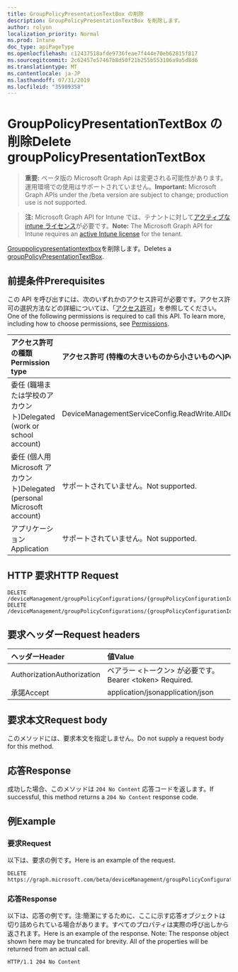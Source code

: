 ```yaml
---
title: GroupPolicyPresentationTextBox の削除
description: GroupPolicyPresentationTextBox を削除します。
author: rolyon
localization_priority: Normal
ms.prod: Intune
doc_type: apiPageType
ms.openlocfilehash: c12437518afde9736feae7f444e70eb62815f817
ms.sourcegitcommit: 2c62457e57467b8d50f21b255b553106a9a5d8d6
ms.translationtype: MT
ms.contentlocale: ja-JP
ms.lasthandoff: 07/31/2019
ms.locfileid: "35989358"
---
```

# <a name="delete-grouppolicypresentationtextbox"></a><span data-ttu-id="2021a-103">GroupPolicyPresentationTextBox の削除</span><span class="sxs-lookup"><span data-stu-id="2021a-103">Delete groupPolicyPresentationTextBox</span></span>

> <span data-ttu-id="2021a-104">**重要:** ベータ版の Microsoft Graph Api は変更される可能性があります。運用環境での使用はサポートされていません。</span><span class="sxs-lookup"><span data-stu-id="2021a-104">**Important:** Microsoft Graph APIs under the /beta version are subject to change; production use is not supported.</span></span>

> <span data-ttu-id="2021a-105">**注:** Microsoft Graph API for Intune では、テナントに対して[アクティブな intune ライセンス](https://go.microsoft.com/fwlink/?linkid=839381)が必要です。</span><span class="sxs-lookup"><span data-stu-id="2021a-105">**Note:** The Microsoft Graph API for Intune requires an [active Intune license](https://go.microsoft.com/fwlink/?linkid=839381) for the tenant.</span></span>

<span data-ttu-id="2021a-106">[Grouppolicypresentationtextbox](../resources/intune-grouppolicy-grouppolicypresentationtextbox.md)を削除します。</span><span class="sxs-lookup"><span data-stu-id="2021a-106">Deletes a [groupPolicyPresentationTextBox](../resources/intune-grouppolicy-grouppolicypresentationtextbox.md).</span></span>

## <a name="prerequisites"></a><span data-ttu-id="2021a-107">前提条件</span><span class="sxs-lookup"><span data-stu-id="2021a-107">Prerequisites</span></span>
<span data-ttu-id="2021a-p101">この API を呼び出すには、次のいずれかのアクセス許可が必要です。アクセス許可の選択方法などの詳細については、「[アクセス許可](/graph/permissions-reference)」を参照してください。</span><span class="sxs-lookup"><span data-stu-id="2021a-p101">One of the following permissions is required to call this API. To learn more, including how to choose permissions, see [Permissions](/graph/permissions-reference).</span></span>

|<span data-ttu-id="2021a-110">アクセス許可の種類</span><span class="sxs-lookup"><span data-stu-id="2021a-110">Permission type</span></span>|<span data-ttu-id="2021a-111">アクセス許可 (特権の大きいものから小さいものへ)</span><span class="sxs-lookup"><span data-stu-id="2021a-111">Permissions (from most to least privileged)</span></span>|
|:---|:---|
|<span data-ttu-id="2021a-112">委任 (職場または学校のアカウント)</span><span class="sxs-lookup"><span data-stu-id="2021a-112">Delegated (work or school account)</span></span>|<span data-ttu-id="2021a-113">DeviceManagementServiceConfig.ReadWrite.All</span><span class="sxs-lookup"><span data-stu-id="2021a-113">DeviceManagementServiceConfig.ReadWrite.All</span></span>|
|<span data-ttu-id="2021a-114">委任 (個人用 Microsoft アカウント)</span><span class="sxs-lookup"><span data-stu-id="2021a-114">Delegated (personal Microsoft account)</span></span>|<span data-ttu-id="2021a-115">サポートされていません。</span><span class="sxs-lookup"><span data-stu-id="2021a-115">Not supported.</span></span>|
|<span data-ttu-id="2021a-116">アプリケーション</span><span class="sxs-lookup"><span data-stu-id="2021a-116">Application</span></span>|<span data-ttu-id="2021a-117">サポートされていません。</span><span class="sxs-lookup"><span data-stu-id="2021a-117">Not supported.</span></span>|

## <a name="http-request"></a><span data-ttu-id="2021a-118">HTTP 要求</span><span class="sxs-lookup"><span data-stu-id="2021a-118">HTTP Request</span></span>
<!-- {
  "blockType": "ignored"
}
-->
``` http
DELETE /deviceManagement/groupPolicyConfigurations/{groupPolicyConfigurationId}/definitionValues/{groupPolicyDefinitionValueId}/presentationValues/{groupPolicyPresentationValueId}/presentation
DELETE /deviceManagement/groupPolicyConfigurations/{groupPolicyConfigurationId}/definitionValues/{groupPolicyDefinitionValueId}/presentationValues/{groupPolicyPresentationValueId}/presentation/definition/presentations/{groupPolicyPresentationId}
```

## <a name="request-headers"></a><span data-ttu-id="2021a-119">要求ヘッダー</span><span class="sxs-lookup"><span data-stu-id="2021a-119">Request headers</span></span>
|<span data-ttu-id="2021a-120">ヘッダー</span><span class="sxs-lookup"><span data-stu-id="2021a-120">Header</span></span>|<span data-ttu-id="2021a-121">値</span><span class="sxs-lookup"><span data-stu-id="2021a-121">Value</span></span>|
|:---|:---|
|<span data-ttu-id="2021a-122">Authorization</span><span class="sxs-lookup"><span data-stu-id="2021a-122">Authorization</span></span>|<span data-ttu-id="2021a-123">ベアラー &lt;トークン&gt; が必要です。</span><span class="sxs-lookup"><span data-stu-id="2021a-123">Bearer &lt;token&gt; Required.</span></span>|
|<span data-ttu-id="2021a-124">承諾</span><span class="sxs-lookup"><span data-stu-id="2021a-124">Accept</span></span>|<span data-ttu-id="2021a-125">application/json</span><span class="sxs-lookup"><span data-stu-id="2021a-125">application/json</span></span>|

## <a name="request-body"></a><span data-ttu-id="2021a-126">要求本文</span><span class="sxs-lookup"><span data-stu-id="2021a-126">Request body</span></span>
<span data-ttu-id="2021a-127">このメソッドには、要求本文を指定しません。</span><span class="sxs-lookup"><span data-stu-id="2021a-127">Do not supply a request body for this method.</span></span>

## <a name="response"></a><span data-ttu-id="2021a-128">応答</span><span class="sxs-lookup"><span data-stu-id="2021a-128">Response</span></span>
<span data-ttu-id="2021a-129">成功した場合、このメソッドは `204 No Content` 応答コードを返します。</span><span class="sxs-lookup"><span data-stu-id="2021a-129">If successful, this method returns a `204 No Content` response code.</span></span>

## <a name="example"></a><span data-ttu-id="2021a-130">例</span><span class="sxs-lookup"><span data-stu-id="2021a-130">Example</span></span>

### <a name="request"></a><span data-ttu-id="2021a-131">要求</span><span class="sxs-lookup"><span data-stu-id="2021a-131">Request</span></span>
<span data-ttu-id="2021a-132">以下は、要求の例です。</span><span class="sxs-lookup"><span data-stu-id="2021a-132">Here is an example of the request.</span></span>
``` http
DELETE https://graph.microsoft.com/beta/deviceManagement/groupPolicyConfigurations/{groupPolicyConfigurationId}/definitionValues/{groupPolicyDefinitionValueId}/presentationValues/{groupPolicyPresentationValueId}/presentation
```

### <a name="response"></a><span data-ttu-id="2021a-133">応答</span><span class="sxs-lookup"><span data-stu-id="2021a-133">Response</span></span>
<span data-ttu-id="2021a-p102">以下は、応答の例です。注:簡潔にするために、ここに示す応答オブジェクトは切り詰められている場合があります。すべてのプロパティは実際の呼び出しから返されます。</span><span class="sxs-lookup"><span data-stu-id="2021a-p102">Here is an example of the response. Note: The response object shown here may be truncated for brevity. All of the properties will be returned from an actual call.</span></span>
``` http
HTTP/1.1 204 No Content
```





